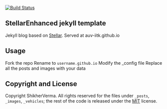 [![Build Status](https://travis-ci.org/AUV-IITK/auv-iitk.github.io.svg?branch=master)](https://travis-ci.org/AUV-IITK/auv-iitk.github.io)

## StellarEnhanced jekyll template

Jekyll blog based on [Stellar](https://html5up.net/stellar). Served at auv-iitk.github.io

## Usage

Fork the repo
Rename to `username.github.io`
Modify the _config file
Replace all the posts and images with your data

## Copyright and License

Copyright ShikherVerma. All rights reserved for the files under `_posts`, `_images`, `_vehicles`; the rest of the code is released under the [MIT](https://github.com/ShikherVerma/shikherverma.github.io/blob/gh-pages/LICENSE) license.